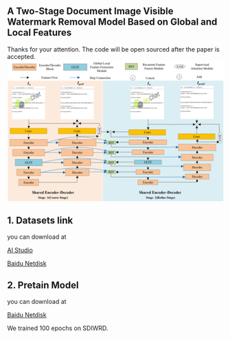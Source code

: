 ## A Two-Stage Document Image Visible Watermark Removal Model Based on Global and Local Features
Thanks for your attention. The code will be open sourced after the paper is accepted.
![](readme.assets/%E7%BD%91%E7%BB%9C%E7%BB%93%E6%9E%842.png)

## 1. Datasets link

you can download at 



[AI Studio](https://aistudio.baidu.com/aistudio/datasetdetail/206011)

[Baidu Netdisk](https://pan.baidu.com/s/1Vquf1WdyW28-e_thgjYsXA?pwd=2022 )




## 2. Pretain Model
you can download at 



[Baidu Netdisk](https://pan.baidu.com/s/1zzDbuw_pON5K2LB7z-GpJg?pwd=2022)

We trained 100 epochs on SDIWRD.


